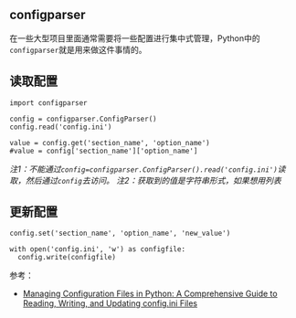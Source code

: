 ## configparser

在一些大型项目里面通常需要将一些配置进行集中式管理，Python中的`configparser`就是用来做这件事情的。


## 读取配置

```
import configparser

config = configparser.ConfigParser()
config.read('config.ini')

value = config.get('section_name', 'option_name')
#value = config['section_name']['option_name']
```

*注1：不能通过`config=configparser.ConfigParser().read('config.ini')`读取，然后通过`config`去访问。*
*注2：获取到的值是字符串形式，如果想用列表*

## 更新配置

```
config.set('section_name', 'option_name', 'new_value')

with open('config.ini', 'w') as configfile:
  config.write(configfile)
```


参考：

- [Managing Configuration Files in Python: A Comprehensive Guide to Reading, Writing, and Updating config.ini Files](https://www.linkedin.com/pulse/managing-configuration-files-python-comprehensive-guide-niwate/)